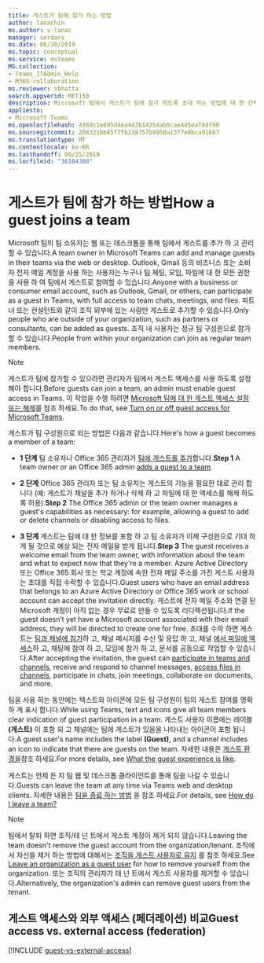```yaml
---
title: 게스트가 팀에 참가 하는 방법
author: lanachin
ms.author: v-lanac
manager: serdars
ms.date: 06/20/2019
ms.topic: conceptual
ms.service: msteams
MS.collection:
- Teams_ITAdmin_Help
- M365-collaboration
ms.reviewer: sbhatta
search.appverid: MET150
description: Microsoft 팀에서 게스트가 팀에 참가 하도록 초대 하는 방법에 대 한 간략 한 개요를 볼 수 있습니다.
appliesto:
- Microsoft Teams
ms.openlocfilehash: 438dc1e095d4ea4d3b14354ab5cae445eaf0df90
ms.sourcegitcommit: 208321bb45f7fb228757b9958a13f7e0bca91687
ms.translationtype: MT
ms.contentlocale: ko-KR
ms.lasthandoff: 06/25/2019
ms.locfileid: "36184388"
---
```

<a name="how-a-guest-joins-a-team"></a><span data-ttu-id="6600f-103">게스트가 팀에 참가 하는 방법</span><span class="sxs-lookup"><span data-stu-id="6600f-103">How a guest joins a team</span></span>
========================

<span data-ttu-id="6600f-104">Microsoft 팀의 팀 소유자는 웹 또는 데스크톱을 통해 팀에서 게스트를 추가 하 고 관리할 수 있습니다.</span><span class="sxs-lookup"><span data-stu-id="6600f-104">A team owner in Microsoft Teams can add and manage guests in their teams via the web or desktop.</span></span> <span data-ttu-id="6600f-105">Outlook, Gmail 등의 비즈니스 또는 소비자 전자 메일 계정을 사용 하는 사용자는 누구나 팀 채팅, 모임, 파일에 대 한 모든 권한을 사용 하 여 팀에서 게스트로 참여할 수 있습니다.</span><span class="sxs-lookup"><span data-stu-id="6600f-105">Anyone with a business or consumer email account, such as Outlook, Gmail, or others, can participate as a guest in Teams, with full access to team chats, meetings, and files.</span></span> <span data-ttu-id="6600f-106">파트너 또는 컨설턴트와 같이 조직 외부에 있는 사람만 게스트로 추가할 수 있습니다.</span><span class="sxs-lookup"><span data-stu-id="6600f-106">Only people who are outside of your organization, such as partners or consultants, can be added as guests.</span></span> <span data-ttu-id="6600f-107">조직 내 사용자는 정규 팀 구성원으로 참가할 수 있습니다.</span><span class="sxs-lookup"><span data-stu-id="6600f-107">People from within your organization can join as regular team members.</span></span>
  
> [!NOTE]
> <span data-ttu-id="6600f-108">게스트가 팀에 참가할 수 있으려면 관리자가 팀에서 게스트 액세스를 사용 하도록 설정 해야 합니다.</span><span class="sxs-lookup"><span data-stu-id="6600f-108">Before guests can join a team, an admin must enable guest access in Teams.</span></span> <span data-ttu-id="6600f-109">이 작업을 수행 하려면 [Microsoft 팀에 대 한 게스트 액세스 설정 또는 해제](set-up-guests.md)를 참조 하세요.</span><span class="sxs-lookup"><span data-stu-id="6600f-109">To do that, see [Turn on or off guest access for Microsoft Teams](set-up-guests.md).</span></span> 
  
<span data-ttu-id="6600f-110">게스트가 팀 구성원으로 되는 방법은 다음과 같습니다.</span><span class="sxs-lookup"><span data-stu-id="6600f-110">Here's how a guest becomes a member of a team:</span></span>

- <span data-ttu-id="6600f-111">**1 단계** 팀 소유자나 Office 365 관리자가 [팀에 게스트를 추가](https://support.office.com/article/add-guests-to-a-team-fccb4fa6-f864-4508-bdde-256e7384a14f)합니다.</span><span class="sxs-lookup"><span data-stu-id="6600f-111">**Step 1** A team owner or an Office 365 admin [adds a guest to a team](https://support.office.com/article/add-guests-to-a-team-fccb4fa6-f864-4508-bdde-256e7384a14f).</span></span>

- <span data-ttu-id="6600f-112">**2 단계** Office 365 관리자 또는 팀 소유자는 게스트의 기능을 필요한 대로 관리 합니다 (예: 게스트가 채널을 추가 하거나 삭제 하 고 파일에 대 한 액세스를 해제 하도록 허용).</span><span class="sxs-lookup"><span data-stu-id="6600f-112">**Step 2** The Office 365 admin or the team owner manages a guest's capabilities as necessary: for example, allowing a guest to add or delete channels or disabling access to files.</span></span>

- <span data-ttu-id="6600f-113">**3 단계** 게스트는 팀에 대 한 정보를 포함 하 고 팀 소유자가 이제 구성원으로 기대 하 게 될 것으로 예상 되는 전자 메일을 받게 됩니다.</span><span class="sxs-lookup"><span data-stu-id="6600f-113">**Step 3** The guest receives a welcome email from the team owner, with information about the team and what to expect now that they're a member.</span></span> <span data-ttu-id="6600f-114">Azure Active Directory 또는 Office 365 회사 또는 학교 계정에 속한 전자 메일 주소를 가진 게스트 사용자는 초대를 직접 수락할 수 있습니다.</span><span class="sxs-lookup"><span data-stu-id="6600f-114">Guest users who have an email address that belongs to an Azure Active Directory or Office 365 work or school account can accept the invitation directly.</span></span> <span data-ttu-id="6600f-115">게스트에 전자 메일 주소와 연결 된 Microsoft 계정이 아직 없는 경우 무료로 만들 수 있도록 리디렉션됩니다.</span><span class="sxs-lookup"><span data-stu-id="6600f-115">If the guest doesn’t yet have a Microsoft account associated with their email address, they will be directed to create one for free.</span></span> <span data-ttu-id="6600f-116">초대를 수락 하면 게스트는 [팀과 채널에 참가](https://support.office.com/article/teams-and-channels-df38ae23-8f85-46d3-b071-cb11b9de5499)하 고, 채널 메시지를 수신 및 응답 하 고, 채널 [에서 파일에 액세스](https://support.office.com/article/access-files-in-channels-c593c78a-27c4-4661-a598-682baa30ca7e)하 고, 채팅에 참여 하 고, 모임에 참가 하 고, 문서를 공동으로 작업할 수 있습니다.</span><span class="sxs-lookup"><span data-stu-id="6600f-116">After accepting the invitation, the guest can [participate in teams and channels](https://support.office.com/article/teams-and-channels-df38ae23-8f85-46d3-b071-cb11b9de5499), receive and respond to channel messages, [access files in channels](https://support.office.com/article/access-files-in-channels-c593c78a-27c4-4661-a598-682baa30ca7e), participate in chats, join meetings, collaborate on documents, and more.</span></span> 

<span data-ttu-id="6600f-117">팀을 사용 하는 동안에는 텍스트와 아이콘에 모든 팀 구성원이 팀의 게스트 참여를 명확 하 게 표시 합니다.</span><span class="sxs-lookup"><span data-stu-id="6600f-117">While using Teams, text and icons give all team members clear indication of guest participation in a team.</span></span> <span data-ttu-id="6600f-118">게스트 사용자 이름에는 레이블 **(게스트)** 이 포함 되 고 채널에는 팀에 게스트가 있음을 나타내는 아이콘이 포함 됩니다.</span><span class="sxs-lookup"><span data-stu-id="6600f-118">A guest user's name includes the label **(Guest)**, and a channel includes an icon to indicate that there are guests on the team.</span></span> <span data-ttu-id="6600f-119">자세한 내용은 [게스트 환경을](guest-experience.md)참조 하세요.</span><span class="sxs-lookup"><span data-stu-id="6600f-119">For more details, see [What the guest experience is like](guest-experience.md).</span></span>
  
<span data-ttu-id="6600f-120">게스트는 언제 든 지 팀 웹 및 데스크톱 클라이언트를 통해 팀을 나갈 수 있습니다.</span><span class="sxs-lookup"><span data-stu-id="6600f-120">Guests can leave the team at any time via Teams web and desktop clients.</span></span> <span data-ttu-id="6600f-121">자세한 내용은 [팀을 종료 하는 방법](https://support.office.com/article/leave-a-team-e481005d-3ec6-4694-b300-375472ba4076) 을 참조 하세요.</span><span class="sxs-lookup"><span data-stu-id="6600f-121">For details, see  [How do I leave a team?](https://support.office.com/article/leave-a-team-e481005d-3ec6-4694-b300-375472ba4076)</span></span>

> [!NOTE]
> <span data-ttu-id="6600f-122">팀에서 탈퇴 하면 조직/테 넌 트에서 게스트 계정이 제거 되지 않습니다.</span><span class="sxs-lookup"><span data-stu-id="6600f-122">Leaving the team doesn't remove the guest account from the organization/tenant.</span></span> <span data-ttu-id="6600f-123">조직에서 자신을 제거 하는 방법에 대해서는 [조직을 게스트 사용자로 유지](https://docs.microsoft.com/azure/active-directory/b2b/leave-the-organization) 를 참조 하세요.</span><span class="sxs-lookup"><span data-stu-id="6600f-123">See [Leave an organization as a guest user](https://docs.microsoft.com/azure/active-directory/b2b/leave-the-organization) for how to remove yourself from the organization.</span></span> <span data-ttu-id="6600f-124">또는 조직의 관리자가 테 넌 트에서 게스트 사용자를 제거할 수 있습니다.</span><span class="sxs-lookup"><span data-stu-id="6600f-124">Alternatively, the organization's admin can remove guest users from the tenant.</span></span>

## <a name="guest-access-vs-external-access-federation"></a><span data-ttu-id="6600f-125">게스트 액세스와 외부 액세스 (페더레이션) 비교</span><span class="sxs-lookup"><span data-stu-id="6600f-125">Guest access vs. external access (federation)</span></span>

[!INCLUDE [guest-vs-external-access](includes/guest-vs-external-access.md)]

